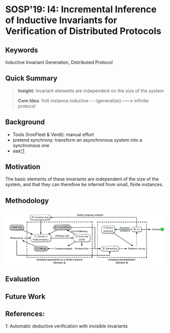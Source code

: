 <!-- Title -->
# SOSP'19: I4: Incremental Inference of Inductive Invariants for Verification of Distributed Protocols

## Keywords
Inductive Invariant Generation, Distributed Protocol

## Quick Summary
> **Insight:** invariant elements are independent on the size of the system

> **Core Idea**: finit instance inductive  ---(generalize)---> infinite protocol

## Background
+ Tools (IronFleet & Verdi): manual effort
+ pretend synchrony: transform an asynchronous system into a synchronous one
+ aaa[^1](#1)

## Motivation
The basic elements of these invariants are independent of the size of the system, and that they can therefore be inferred from small, finite instances.

## Methodology
![1742545450309](image/2019SOSP_I4IncrementalInferenceofInductiveInvariantsfor/1742545450309.png)

## Evaluation

## Future Work

## References:
1: <a id="1">Automatic deductive verification with invisible invariants</a>
